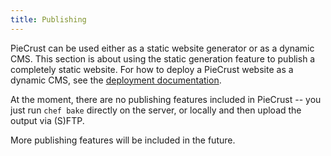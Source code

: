 ```yaml
---
title: Publishing
---
```


PieCrust can be used either as a static website generator or as a dynamic CMS.
This section is about using the static generation feature to publish a
completely static website. For how to deploy a PieCrust website as a dynamic
CMS, see the [deployment documentation][deploy].

At the moment, there are no publishing features included in PieCrust -- you just
run `chef bake` directly on the server, or locally and then upload the output
via (S)FTP.

More publishing features will be included in the future.

[deploy]: {{docurl('deploying')}}

